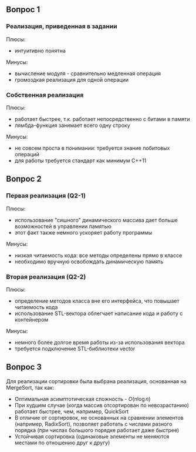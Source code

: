 ## Вопрос 1

### Реализация, приведенная в задании
Плюсы:
- интуитивно понятна
  
Минусы:
- вычисление модуля - сравнительно медленная операция
- громоздкая реализация для одной операции
  
### Собственная реализация
Плюсы:
- работает быстрее, т.к. работает непосредственно с битами в памяти
- лямбда-функция занимает всего одну строку

Минусы:
- не совсем проста в понимании: требуется знание побитовых операций
- для работы требуется стандарт как минимум C++11

## Вопрос 2

### Первая реализация (Q2-1)
Плюсы:
- использование "сишного" динамического массива дает больше возможностей в управлении памятью
- этот факт также немного ускоряет работу программы

Минусы:
- низкая читаемость кода: все методы определены прямо в классе
- необходимо вручную освобождать динамическую память
  
### Вторая реализация (Q2-2)
Плюсы:
- определение методов класса вне его интерфейса, что повышает читаемость кода
- использование STL-вектора облегчает написание кода и работу с контейнером

Минусы:
- немного более долгое время работы из-за использования вектора
- требуется подключение STL-библиотеки vector

## Вопрос 3

Для реализации сортировки была выбрана реализация, основанная на MergeSort, так как:
- Оптимальная асимптотическая сложность - $O(n \log n)$
- При худшем случае (когда массив отсортирован по невозрастанию) работает быстрее, чем, например, QuickSort
- В отличие от сортировок, не основанных на сравнении элементов (например, RadixSort), позволяет работать с числами разного порядка (при числах большого порядке работает даже быстрее)
- Устойчивая сортировка (одинаковые элементы не меняются местами по отношению друг к другу)
